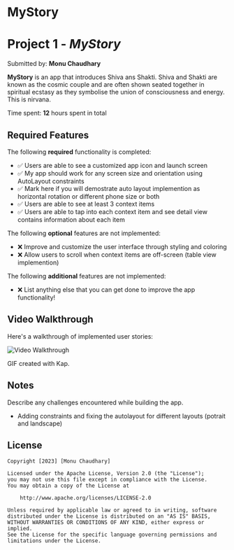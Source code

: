 # MyStory
# Project 1 - *MyStory*

Submitted by: **Monu Chaudhary**

**MyStory** is an app that introduces Shiva ans Shakti. Shiva and Shakti are known as the cosmic couple and are often shown seated together in spiritual ecstasy as they symbolise the union of consciousness and energy. This is nirvana.

Time spent: **12** hours spent in total

## Required Features

The following **required** functionality is completed:

- ✅ Users are able to see a customized app icon and launch screen
- ✅ My app should work for any screen size and orientation using AutoLayout constraints
- ✅ Mark here if you will demostrate auto layout implemention as horizontal rotation or different phone size or both
- ✅ Users are able to see at least 3 context items
- ✅ Users are able to tap into each context item and see detail view contains information about each item
 
The following **optional** features are not implemented:

- ❌ Improve and customize the user interface through styling and coloring
- ❌ Allow users to scroll when context items are off-screen (table view implemention)

The following **additional** features are not implemented:

- ❌ List anything else that you can get done to improve the app functionality!

## Video Walkthrough

Here's a walkthrough of implemented user stories:

<img src='./walkthrough.gif' title='Video Walkthrough' width='' alt='Video Walkthrough' />

<!--
<img src='./walkthrough-landscape.gif' title='Video Walkthrough Landscape' width='' alt='Video Walkthrough landscape' />
-->

<!-- Replace this with whatever GIF tool you used! -->
GIF created with Kap. 
<!-- Recommended tools:
[Kap](https://getkap.co/) for macOS
[ScreenToGif](https://www.screentogif.com/) for Windows
[peek](https://github.com/phw/peek) for Linux. -->

## Notes

Describe any challenges encountered while building the app.
- Adding constraints and fixing the autolayout for different layouts (potrait and landscape)

## License

    Copyright [2023] [Monu Chaudhary]

    Licensed under the Apache License, Version 2.0 (the "License");
    you may not use this file except in compliance with the License.
    You may obtain a copy of the License at

        http://www.apache.org/licenses/LICENSE-2.0

    Unless required by applicable law or agreed to in writing, software
    distributed under the License is distributed on an "AS IS" BASIS,
    WITHOUT WARRANTIES OR CONDITIONS OF ANY KIND, either express or implied.
    See the License for the specific language governing permissions and
    limitations under the License.
